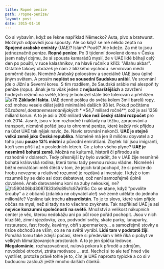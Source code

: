 ```yaml
---
title: Ropné peníze
path: /ropne-penize/
layout: post
date: 2015-01-10
---
```


Co si vybavím, když se řekne například Německo? Auta, pivo a bratwurst. Možných odpovědí jsou spousty. Ale co když se mě někdo zeptá na **Spojené arabské emiráty** (UAE)? Islám? Poušť? Ale kdeže. Za mě to jsou jednoznačně peníze. **Ropné peníze**. Po 3 týdenní dovolené doma v Česku jsem nabyl dojmu, že si spousta kamarádů myslí, že v UAE lidé běhají celý den po poušti, v ruce kalashnikov, na hlavě ručník a křičí: "Allahu akbar". Ostatně takový obrázek je nám z blízkého východu  servírován médii poměrně často. Nicméně Arabský poloostrov a speciálně UAE jsou úplně jiným světem. A prosím **neplést se sousední Saudskou arábií**. Ve srovnání jde o Jižní a Severní koreu. S tím rozdílem, že Saudská arábie má alespoň ty peníze (ropu). Jinak je to však jeden z **nejbarbarštějších** a zavržení hodných režimů na světě, který je bohužel stále tiše tolerován a přehlížen. ![a78](../wp-legacy-content/a78-300x225.jpg) **Základní fakta**. UAE denně pošlou do světa kolem 3mil barelů ropy, což mohou vesele dělat ještě minimálně dalších 93 let. Pokud počítáme $50 za barel, dostaneme se na nějakých **$54,7 miliard ročně**, což je asi 1258 miliard korun. A to je asi o 200 miliard **více než český státní rozpočet** pro rok 2014. Jasně, jsou v tom rozhodně i náklady na těžbu, zpracování a transport, nicméně pořád jsou to ohromné peníze, které každý rok přijdou na účet UAE tak nějak navíc, že. Navíc srovnání nekončí. **UAE je stejně velká země jako Česká republika**. Nicméně má jen 8 miliónu obyvatel a z toho jsou **pouze 13% místní** a původní emirátčani. Zbytek lidí jsou imigranti, kteří sem přišli až v posledních letech. Co z toho všeho plyne? **UAE je nesmírně bohatá země**. Možná ne kulturně, historií či přírodou ale rozhodně v dolarech. Tedy přesnější by bylo uvádět, že v UAE žije nesmírně bohatá královská rodina, která tomu tady pevnou rukou vládne. Nicméně i běžní emirátčani měli štěstí v tom, že jejich král pochopil, že si peníze do hrobu nevezme a relativně rozumně je rozdává a investuje. I když o tom rozumně by se dalo asi dost debatovat, což není samozřejmě úplně dovolené. Aneb darovanému koni na zuby nekoukej, ne? ![fc590406bd3087833b9c89c1c87a615c](../wp-legacy-content/fc590406bd3087833b9c89c1c87a615c-229x300.jpg) Co se stane, když "povolíte šrouby" a z občanů (zdaleka ne obyvatel ale!) své země uděláte do jednoho milionáře? Vznikne tak trochu **absurdistán**. To je to slovo, které vám přijde občas na mysl, než si tady na to všechno zvyknete. Tak například UAE je asi **nejvíce konzumní společností na světě**. Množství a velikost nákupních center je věc, kterou nedokážu ani po půl roce pořád pochopit. Jsou v nich kluziště, zimní sjezdovky, zoo, podvodní světy, skate parky, lunaparky, restaurace, fast foody, kavárny, obří supermarkety... a samozřejmě stovky a tisíce obchodů se vším, co se na světě vyrábí. **Lidé tam v podstatě žijí**. Pomáhá tomu také zdejší počasí, které si především v létě říká o pobyt ve velkých klimatizovaných prostorách. A to je jen špička ledovce. **Megalománie**, rozhazovačnost, nulová pokora k přírodě a zdrojům, novodobé otroctví, ztráta motivace ... atd. Nechci si to ale teď hned vše vystřílet, protože právě tohle je to, čím je UAE naprosto typické a co si v budoucnu zaslouží ještě mnoho dalších článků.